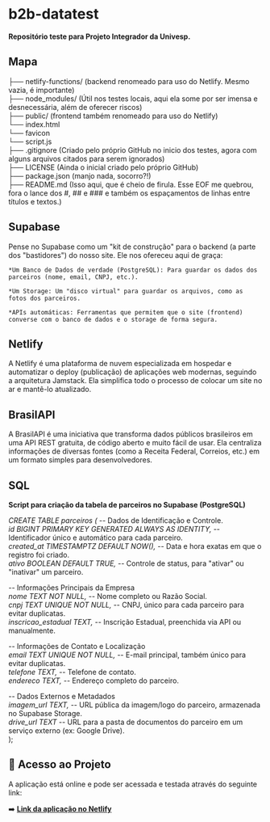 # b2b-datatest

**Repositório teste para Projeto Integrador da Univesp.**

## Mapa

├── netlify-functions/ (backend renomeado para uso do Netlify. Mesmo vazia, é importante)  
├── node_modules/ (Útil nos testes locais, aqui ela some por ser imensa e desnecessária, além de oferecer riscos)  
├── public/  (frontend também renomeado para uso do Netlify)  
    └── index.html  
        └── favicon  
    └── script.js  
├── .gitignore (Criado pelo próprio GitHub no inicio dos testes, agora com alguns arquivos citados para serem ignorados)  
├── LICENSE (Ainda o inicial criado pelo próprio GitHub)  
├── package.json (manjo nada, socorro?!)  
├── README.md (Isso aqui, que é cheio de firula. Esse EOF me quebrou, fora o lance dos #, ## e ### e também os espaçamentos de linhas entre títulos e textos.)  

## Supabase

Pense no Supabase como um "kit de construção" para o backend (a parte dos "bastidores") do nosso site. Ele nos ofereceu aqui de graça:  

    *Um Banco de Dados de verdade (PostgreSQL): Para guardar os dados dos parceiros (nome, email, CNPJ, etc.). 

    *Um Storage: Um "disco virtual" para guardar os arquivos, como as fotos dos parceiros. 

    *APIs automáticas: Ferramentas que permitem que o site (frontend) converse com o banco de dados e o storage de forma segura. 

## Netlify

A Netlify é uma plataforma de nuvem especializada em hospedar e automatizar o deploy (publicação) de aplicações web modernas, seguindo a arquitetura Jamstack. Ela simplifica todo o processo de colocar um site no ar e mantê-lo atualizado.

## BrasilAPI

A BrasilAPI é uma iniciativa que transforma dados públicos brasileiros em uma API REST gratuita, de código aberto e muito fácil de usar. Ela centraliza informações de diversas fontes (como a Receita Federal, Correios, etc.) em um formato simples para desenvolvedores.

## SQL

**Script para criação da tabela de parceiros no Supabase (PostgreSQL)**  

_CREATE TABLE parceiros (_ -- Dados de Identificação e Controle.  
_id BIGINT PRIMARY KEY GENERATED ALWAYS AS IDENTITY,_ -- Identificador único e automático para cada parceiro.  
_created_at TIMESTAMPTZ DEFAULT NOW(),_ -- Data e hora exatas em que o registro foi criado.  
_ativo BOOLEAN DEFAULT TRUE,_ -- Controle de status, para "ativar" ou "inativar" um parceiro.  

-- Informações Principais da Empresa  
_nome TEXT NOT NULL,_ -- Nome completo ou Razão Social.  
_cnpj TEXT UNIQUE NOT NULL,_ -- CNPJ, único para cada parceiro para evitar duplicatas.  
_inscricao_estadual TEXT,_ -- Inscrição Estadual, preenchida via API ou manualmente.  

-- Informações de Contato e Localização  
_email TEXT UNIQUE NOT NULL,_ -- E-mail principal, também único para evitar duplicatas.  
_telefone TEXT,_ -- Telefone de contato.  
_endereco TEXT,_ -- Endereço completo do parceiro.  

-- Dados Externos e Metadados  
_imagem_url TEXT,_ -- URL pública da imagem/logo do parceiro, armazenada no Supabase Storage.  
_drive_url TEXT_ -- URL para a pasta de documentos do parceiro em um serviço externo (ex: Google Drive).  
);  

## 🚀 Acesso ao Projeto

A aplicação está online e pode ser acessada e testada através do seguinte link:

➡️ **[Link da aplicação no Netlify](https://harmonious-meerkat-f9ca0d.netlify.app/)**  
